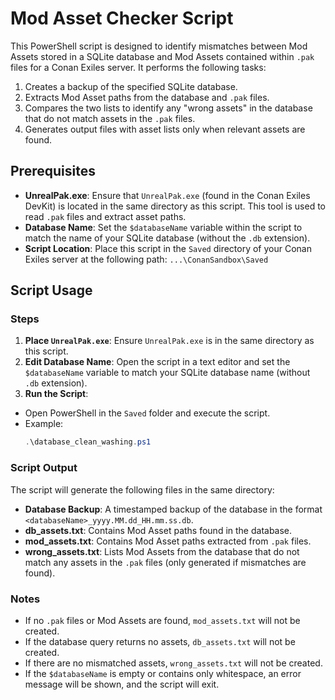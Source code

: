 # Mod Asset Checker Script

This PowerShell script is designed to identify mismatches between Mod Assets stored in a SQLite database and Mod Assets contained within `.pak` files for a Conan Exiles server. It performs the following tasks:

1. Creates a backup of the specified SQLite database.
2. Extracts Mod Asset paths from the database and `.pak` files.
3. Compares the two lists to identify any "wrong assets" in the database that do not match assets in the `.pak` files.
4. Generates output files with asset lists only when relevant assets are found.

## Prerequisites

- **UnrealPak.exe**: Ensure that `UnrealPak.exe` (found in the Conan Exiles DevKit) is located in the same directory as this script. This tool is used to read `.pak` files and extract asset paths.
- **Database Name**: Set the `$databaseName` variable within the script to match the name of your SQLite database (without the `.db` extension).
- **Script Location**: Place this script in the `Saved` directory of your Conan Exiles server at the following path: `...\ConanSandbox\Saved`
## Script Usage

### Steps

1. **Place `UnrealPak.exe`**: Ensure `UnrealPak.exe` is in the same directory as this script.
2. **Edit Database Name**: Open the script in a text editor and set the `$databaseName` variable to match your SQLite database name (without `.db` extension).
3. **Run the Script**:
 - Open PowerShell in the `Saved` folder and execute the script.
 - Example:
   ```powershell
   .\database_clean_washing.ps1
   ```

### Script Output

The script will generate the following files in the same directory:

- **Database Backup**: A timestamped backup of the database in the format `<databaseName>_yyyy.MM.dd_HH.mm.ss.db`.
- **db_assets.txt**: Contains Mod Asset paths found in the database.
- **mod_assets.txt**: Contains Mod Asset paths extracted from `.pak` files.
- **wrong_assets.txt**: Lists Mod Assets from the database that do not match any assets in the `.pak` files (only generated if mismatches are found).

### Notes

- If no `.pak` files or Mod Assets are found, `mod_assets.txt` will not be created.
- If the database query returns no assets, `db_assets.txt` will not be created.
- If there are no mismatched assets, `wrong_assets.txt` will not be created.
- If the `$databaseName` is empty or contains only whitespace, an error message will be shown, and the script will exit.
